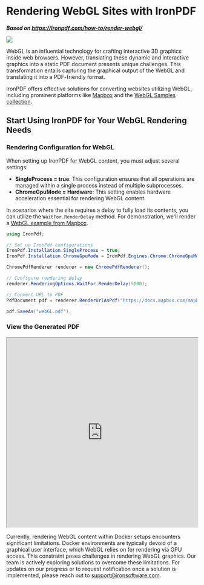 # Rendering WebGL Sites with IronPDF

***Based on <https://ironpdf.com/how-to/render-webgl/>***


<div class="container-fluid">
    <div class="row">
        <div class="col-md-2">
            <img src="https://ironpdf.com/img/logos/webgl-logo.svg">
        </div>
    </div>
</div>

WebGL is an influential technology for crafting interactive 3D graphics inside web browsers. However, translating these dynamic and interactive graphics into a static PDF document presents unique challenges. This transformation entails capturing the graphical output of the WebGL and translating it into a PDF-friendly format.

IronPDF offers effective solutions for converting websites utilizing WebGL, including prominent platforms like [Mapbox](https://www.mapbox.com/) and the [WebGL Samples collection](https://webglsamples.org/).

## Start Using IronPDF for Your WebGL Rendering Needs

### Rendering Configuration for WebGL

When setting up IronPDF for WebGL content, you must adjust several settings:

- **SingleProcess = true**: This configuration ensures that all operations are managed within a single process instead of multiple subprocesses.
- **ChromeGpuMode = Hardware**: This setting enables hardware acceleration essential for rendering WebGL content.

In scenarios where the site requires a delay to fully load its contents, you can utilize the `WaitFor.RenderDelay` method. For demonstration, we'll render a [WebGL example from Mapbox](https://docs.mapbox.com/mapbox-gl-js/example/geojson-layer-in-slot/).

```cs
using IronPdf;

// Set up IronPdf configurations
IronPdf.Installation.SingleProcess = true;
IronPdf.Installation.ChromeGpuMode = IronPdf.Engines.Chrome.ChromeGpuModes.Hardware;

ChromePdfRenderer renderer = new ChromePdfRenderer();

// Configure rendering delay
renderer.RenderingOptions.WaitFor.RenderDelay(5000);

// Convert URL to PDF
PdfDocument pdf = renderer.RenderUrlAsPdf("https://docs.mapbox.com/mapbox-gl-js/example/geojson-layer-in-slot/");

pdf.SaveAs("webGL.pdf");
```

### View the Generated PDF

<iframe loading="lazy" src="https://ironpdf.com/static-assets/pdf/how-to/render-webgl/webGL.pdf#page=3" width="100%" height="500px">
</iframe>

Currently, rendering WebGL content within Docker setups encounters significant limitations. Docker environments are typically devoid of a graphical user interface, which WebGL relies on for rendering via GPU access. This constraint poses challenges in rendering WebGL graphics. Our team is actively exploring solutions to overcome these limitations. For updates on our progress or to request notification once a solution is implemented, please reach out to <support@ironsoftware.com>.